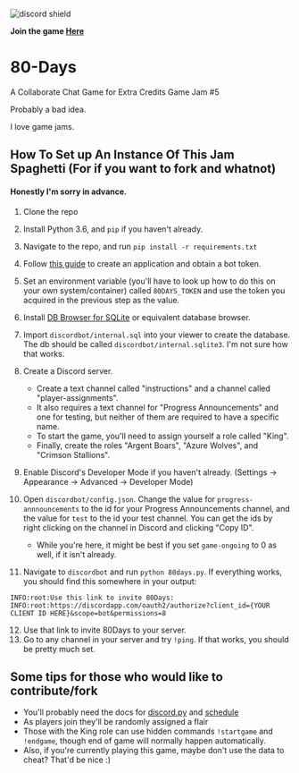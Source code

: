 ![discord shield](https://img.shields.io/discord/614335416178442242?label=players&logo=discord)

**Join the game [Here](https://pyroan.itch.io/80-days)**
# 80-Days
A Collaborate Chat Game for Extra Credits Game Jam #5

Probably a bad idea.

I love game jams.

## How To Set up An Instance Of This Jam Spaghetti (For if you want to fork and whatnot)
#### Honestly I'm sorry in advance.
1. Clone the repo
2. Install Python 3.6, and `pip` if you haven't already.
3. Navigate to the repo, and run `pip install -r requirements.txt`
4. Follow [this guide](https://discordpy.readthedocs.io/en/latest/discord.html#discord-intro) to create an application and obtain a bot token.
5. Set an environment variable (you'll have to look up how to do this on your own system/container) called `80DAYS_TOKEN` and use the token you acquired in the previous step as the value.

6. Install [DB Browser for SQLite](https://sqlitebrowser.org/) or equivalent database browser.
7. Import `discordbot/internal.sql` into your viewer to create the database. The db should be called `discordbot/internal.sqlite3`. I'm not sure how that works.
8. Create a Discord server.
    * Create a text channel called "instructions" and a channel called "player-assignments".
    * It also requires a text channel for "Progress Announcements" and one for testing, but neither of them are required to have a specific name.
    * To start the game, you'll need to assign yourself a role called "King".
    * Finally, create the roles "Argent Boars", "Azure Wolves", and "Crimson Stallions".
9. Enable Discord's Developer Mode if you haven't already. (Settings -> Appearance -> Advanced -> Developer Mode)
10. Open `discordbot/config.json`. Change the value for `progress-annnouncements` to the id for your Progress Announcements channel, and the value for `test` to the id your test channel. You can get the ids by right clicking on the channel in Discord and clicking "Copy ID".
    * While you're here, it might be best if you set `game-ongoing` to 0 as well, if it isn't already.
11. Navigate to `discordbot` and run `python 80days.py`. If everything works, you should find this somewhere in your output:
```
INFO:root:Use this link to invite 80Days:
INFO:root:https://discordapp.com/oauth2/authorize?client_id={YOUR CLIENT ID HERE}&scope=bot&permissions=8
```
12. Use that link to invite 80Days to your server.
13. Go to any channel in your server and try `!ping`. If that works, you should be pretty much set.

## Some tips for those who would like to contribute/fork
* You'll probably need the docs for [discord.py](https://discordpy.readthedocs.io/en/latest/) and [schedule](https://schedule.readthedocs.io/en/stable/)
* As players join they'll be randomly assigned a flair
* Those with the King role can use hidden commands `!startgame` and `!endgame`, though end of game will normally happen automatically.
* Also, if you're currently playing this game, maybe don't use the data to cheat? That'd be nice :)
